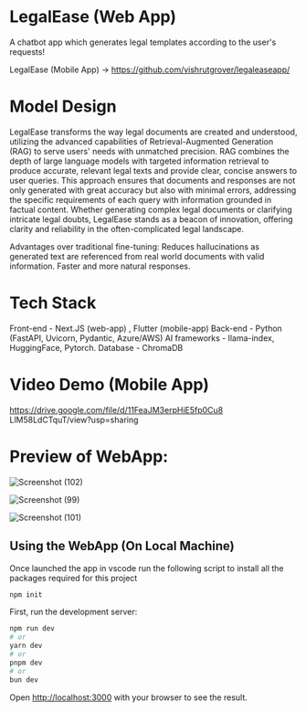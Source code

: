 # LegalEase (Web App)

A chatbot app which generates legal templates according to the user's requests!

LegalEase (Mobile App) -> https://github.com/vishrutgrover/legaleaseapp/

# Model Design

LegalEase transforms the way legal documents are created and understood, utilizing the advanced capabilities of Retrieval-Augmented Generation (RAG) to serve users' needs with unmatched precision. RAG combines the depth of large language models with targeted information retrieval to produce accurate, relevant legal texts and provide clear, concise answers to user queries. This approach ensures that documents and responses are not only generated with great accuracy but also with minimal errors, addressing the specific requirements of each query with information grounded in factual content. Whether generating complex legal documents or clarifying intricate legal doubts, LegalEase stands as a beacon of innovation, offering clarity and reliability in the often-complicated legal landscape.

Advantages over traditional fine-tuning: 
Reduces hallucinations as generated text are referenced from real world documents with valid information.
Faster and more natural responses.

# Tech Stack

Front-end - Next.JS (web-app) , Flutter (mobile-app)
Back-end - Python (FastAPI, Uvicorn, Pydantic, Azure/AWS)
AI frameworks - llama-index, HuggingFace, Pytorch.
Database - ChromaDB

# Video Demo (Mobile App)

https://drive.google.com/file/d/11FeaJM3erpHiE5fp0Cu8
LlM58LdCTquT/view?usp=sharing

# Preview of WebApp:

![Screenshot (102)](https://github.com/Ishan130803/Innovate-For-Lawyered/assets/96647844/d389d27b-afc2-4c1b-97f5-cfa2beea834f)

![Screenshot (99)](https://github.com/Ishan130803/Innovate-For-Lawyered/assets/96647844/f6c35153-693c-48a4-a0e7-780a4b2a9275)

![Screenshot (101)](https://github.com/Ishan130803/Innovate-For-Lawyered/assets/96647844/6eea36e8-50c7-4914-9fb3-630a19cc3b86)

## Using the WebApp (On Local Machine)

Once launched the app in vscode run the following script to install all the packages required for this project
```bash
npm init
```


First, run the development server:

```bash
npm run dev
# or
yarn dev
# or
pnpm dev
# or
bun dev
```

Open [http://localhost:3000](http://localhost:3000/login) with your browser to see the result.

